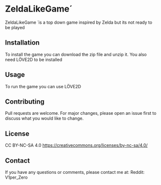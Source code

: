 # ZeldaLikeGame´
ZeldaLikeGame ́ is a top down game inspired by Zelda but its not ready to be played
## Installation
To install the game you can download the zip file and unzip it.
You also need LÖVE2D to be installed
## Usage
To run the game you can use LÖVE2D
## Contributing
Pull requests are welcome. For major changes, please open an issue first to discuss what you would like to change.
## License 
CC BY-NC-SA 4.0
https://creativecommons.org/licenses/by-nc-sa/4.0/
## Contact
If you have any questions or comments, please contact me at:
Reddit: V1per_Zero




